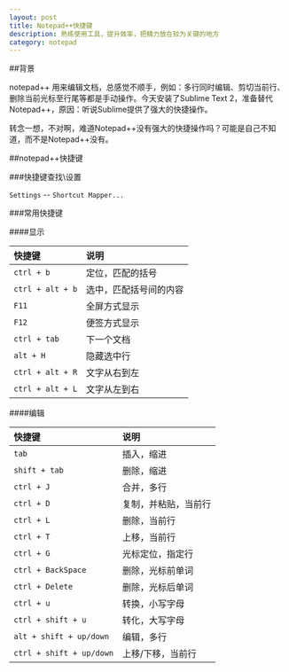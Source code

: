 ```yaml
---
layout: post
title: Notepad++快捷键
description: 熟练使用工具，提升效率，把精力放在较为关键的地方
category: notepad
---
```


##背景

notepad++ 用来编辑文档，总感觉不顺手，例如：多行同时编辑、剪切当前行、删除当前光标至行尾等都是手动操作。今天安装了Sublime Text 2，准备替代Notepad++，原因：听说Sublime提供了强大的快捷操作。

转念一想，不对啊，难道Notepad++没有强大的快捷操作吗？可能是自己不知道，而不是Notepad++没有。

##notepad++快捷键

###快捷键查找\设置

`Settings` -- `Shortcut Mapper...`

###常用快捷键


####显示

|快捷键|说明|
|:--|:--|
|`ctrl + b`|定位，匹配的括号|
|`ctrl + alt + b`|选中，匹配括号间的内容|
|`F11`|全屏方式显示|
|`F12`|便签方式显示|
|`ctrl + tab`|下一个文档|
|`alt + H`|隐藏选中行|
|`ctrl + alt + R`|文字从右到左|
|`ctrl + alt + L`|文字从左到右|




####编辑


|快捷键|说明|
|:--|:--|
|`tab`|插入，缩进|
|`shift + tab`|删除，缩进|
|`ctrl + J`|合并，多行|
|`ctrl + D`|复制，并粘贴，当前行|
|`ctrl + L`|删除，当前行|
|`ctrl + T`|上移，当前行|
|`ctrl + G`|光标定位，指定行|
|`ctrl + BackSpace`|删除，光标前单词|
|`ctrl + Delete`|删除，光标后单词|
|`ctrl + u`|转换，小写字母|
|`ctrl + shift + u`|转化，大写字母|
|`alt + shift + up/down`|编辑，多行|
|`ctrl + shift + up/down`|上移/下移，当前行|






